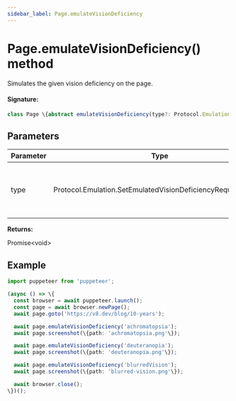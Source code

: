 ```yaml
---
sidebar_label: Page.emulateVisionDeficiency
---
```


# Page.emulateVisionDeficiency() method

Simulates the given vision deficiency on the page.

#### Signature:

```typescript
class Page \{abstract emulateVisionDeficiency(type?: Protocol.Emulation.SetEmulatedVisionDeficiencyRequest['type']): Promise<void>;\}
```

## Parameters

| Parameter | Type                                                            | Description                                                                       |
| --------- | --------------------------------------------------------------- | --------------------------------------------------------------------------------- |
| type      | Protocol.Emulation.SetEmulatedVisionDeficiencyRequest\['type'\] | _(Optional)_ the type of deficiency to simulate, or <code>'none'</code> to reset. |

**Returns:**

Promise&lt;void&gt;

## Example

```ts
import puppeteer from 'puppeteer';

(async () => \{
  const browser = await puppeteer.launch();
  const page = await browser.newPage();
  await page.goto('https://v8.dev/blog/10-years');

  await page.emulateVisionDeficiency('achromatopsia');
  await page.screenshot(\{path: 'achromatopsia.png'\});

  await page.emulateVisionDeficiency('deuteranopia');
  await page.screenshot(\{path: 'deuteranopia.png'\});

  await page.emulateVisionDeficiency('blurredVision');
  await page.screenshot(\{path: 'blurred-vision.png'\});

  await browser.close();
\})();
```
